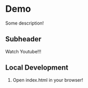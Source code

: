 # Demo

Some description!

## Subheader

Watch Youtube!!!

## Local Development

1. Open index.html in your browser!

